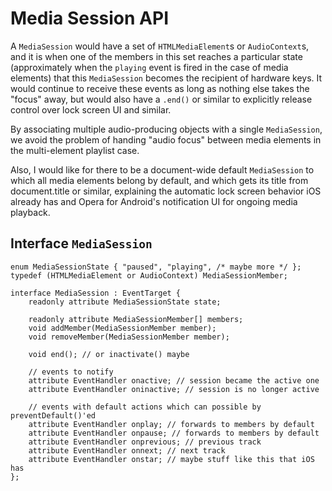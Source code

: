 # Media Session API

A `MediaSession` would have a set of `HTMLMediaElement`s or `AudioContext`s, and it is when one of the members in this set reaches a particular state (approximately when the `playing` event is fired in the case of media elements) that this `MediaSession` becomes the recipient of hardware keys. It would continue to receive these events as long as nothing else takes the "focus" away, but would also have a `.end()` or similar to explicitly release control over lock screen UI and similar.

By associating multiple audio-producing objects with a single `MediaSession`, we avoid the problem of handing "audio focus" between media elements in the multi-element playlist case.

Also, I would like for there to be a document-wide default `MediaSession` to which all media elements belong by default, and which gets its title from document.title or similar, explaining the automatic lock screen behavior iOS already has and Opera for Android's notification UI for ongoing media playback.

## Interface `MediaSession`
```WebIDL
enum MediaSessionState { "paused", "playing", /* maybe more */ };
typedef (HTMLMediaElement or AudioContext) MediaSessionMember;

interface MediaSession : EventTarget {
    readonly attribute MediaSessionState state;

    readonly attribute MediaSessionMember[] members;
    void addMember(MediaSessionMember member);
    void removeMember(MediaSessionMember member);

    void end(); // or inactivate() maybe

    // events to notify
    attribute EventHandler onactive; // session became the active one
    attribute EventHandler oninactive; // session is no longer active

    // events with default actions which can possible by preventDefault()'ed
    attribute EventHandler onplay; // forwards to members by default
    attribute EventHandler onpause; // forwards to members by default
    attribute EventHandler onprevious; // previous track
    attribute EventHandler onnext; // next track
    attribute EventHandler onstar; // maybe stuff like this that iOS has
};
```
